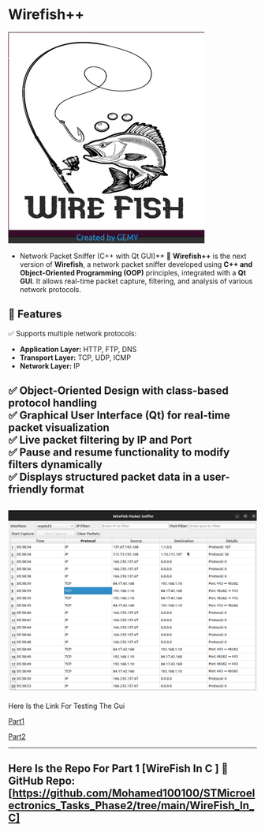 # Wirefish++ 
![](images/logo.png)
- Network Packet Sniffer (C++ with Qt GUI)**
🚀 **Wirefish++** is the next version of **Wirefish**, a network packet sniffer developed using **C++ and Object-Oriented Programming (OOP)** principles, integrated with a **Qt GUI**. It allows real-time packet capture, filtering, and analysis of various network protocols.

## **📌 Features**
✅ Supports multiple network protocols:  
- **Application Layer:** HTTP, FTP, DNS  
- **Transport Layer:** TCP, UDP, ICMP  
- **Network Layer:** IP  

✅ **Object-Oriented Design** with class-based protocol handling  
✅ **Graphical User Interface (Qt)** for real-time packet visualization  
✅ **Live packet filtering** by **IP and Port**  
✅ **Pause and resume functionality** to modify filters dynamically  
✅ **Displays structured packet data** in a user-friendly format  
---
![](images/guiexample.png)
---
Here Is the Link For Testing The Gui

[Part1](https://drive.google.com/file/d/1zBNVipk-jozzjX24La7GjXRPW35PNDi0/view?usp=sharing)

[Part2](https://drive.google.com/file/d/1zLxgf0VwvS4Z7eN633Ane9473kDMpVTH/view?usp=sharing)

---
Here Is the Repo For Part 1 [WireFish In C ]
🔗 **GitHub Repo:** [https://github.com/Mohamed100100/STMicroelectronics_Tasks_Phase2/tree/main/WireFish_In_C]
---

